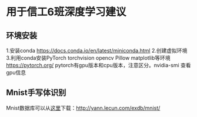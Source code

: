 # 用于信工6班深度学习建议

## 环境安装
1.安装conda 
https://docs.conda.io/en/latest/miniconda.html
2.创建虚拟环境 
3.利用conda安装PyTorch torchvision opencv Pillow matplotlib等环境
https://pytorch.org/
pytorch有gpu版本和cpu版本，注意区分。nvidia-smi 查看gpu信息

## Mnist手写体识别
Mnist数据库可以从[这里](http://yann.lecun.com/exdb/mnist/)下载：http://yann.lecun.com/exdb/mnist/
